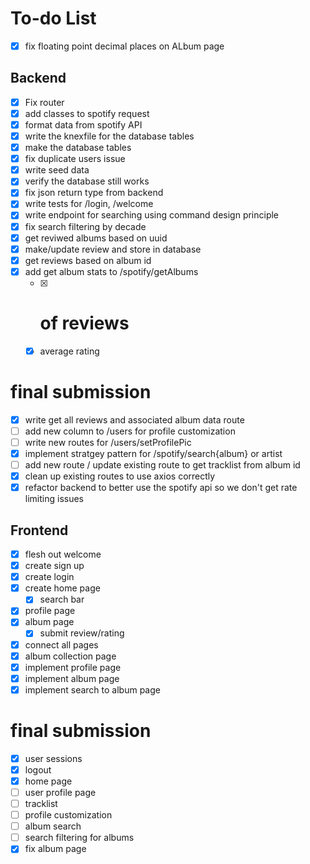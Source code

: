 # To-do List
- [x] fix floating point decimal places on ALbum page
## Backend
- [x] Fix router
- [x] add classes to spotify request 
- [x] format data from spotify API
- [x] write the knexfile for the database tables
- [x] make the database tables 
- [x] fix duplicate users issue
- [x] write seed data
- [x] verify the database still works
- [x] fix json return type from backend
- [x] write tests for /login, /welcome
- [x] write endpoint for searching using command design principle
- [x] fix search filtering by decade
- [x] get reviwed albums based on uuid
- [X] make/update review and store in database
- [x] get reviews based on album id
- [x] add get album stats to /spotify/getAlbums 
  - [x] # of reviews
  - [x] average rating
# final submission
- [x] write get all reviews and associated album data route
- [ ] add new column to /users for profile customization 
- [ ] write new routes for /users/setProfilePic
- [x] implement stratgey pattern for /spotify/search{album} or artist
- [ ] add new route / update existing route to get tracklist from album id
- [x] clean up existing routes to use axios correctly
- [x] refactor backend to better use the spotify api so we don't get rate limiting issues

## Frontend
- [x] flesh out welcome
- [x] create sign up
- [x] create login
- [x] create home page
  - [x] search bar
- [x] profile page
- [x] album page
  - [x] submit review/rating
- [x] connect all pages
- [x] album collection page
- [x] implement profile page
- [x] implement album page
- [x] implement search to album page
# final submission
- [x] user sessions
- [x] logout
- [x] home page
- [ ] user profile page
- [ ] tracklist
- [ ] profile customization 
- [ ] album search
- [ ] search filtering for albums
- [x] fix album page
